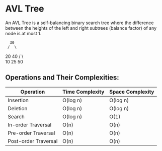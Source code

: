 # AVL Tree

An AVL Tree is a self-balancing binary search tree where the difference between the heights of the left and right subtrees (balance factor) of any node is at most 1.


      30
     /  \
   20    40
  /  \      \
 10   25     50

## Operations and Their Complexities:

| Operation            | Time Complexity | Space Complexity |
|----------------------|-----------------|------------------|
| Insertion            | O(log n)        | O(log n)         |
| Deletion             | O(log n)        | O(log n)         |
| Search               | O(log n)        | O(1)             |
| In-order Traversal   | O(n)            | O(n)             |
| Pre-order Traversal  | O(n)            | O(n)             |
| Post-order Traversal | O(n)            | O(n)             |
